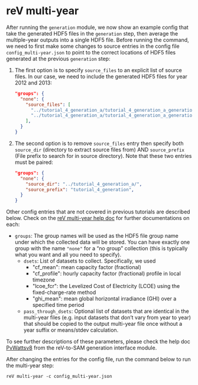 reV multi-year
===

After running the `generation` module, we now show an example config that take the generated HDF5 files in the `generation` step, then average the multiple-year outputs into a single HDF5 file. Before running the command, we need to first make some changes to source entries in the config file `config_multi-year.json` to point to the correct locations of HDF5 files generated at the previous `generation` step: 

1) The first option is to specify `source_files` to an explicit list of source files. In our case, we need to include the generated HDF5 files for year 2012 and 2013: 

    ```json
    "groups": {
      "none": {
        "source_files": [
          "../tutorial_4_generation_a/tutorial_4_generation_a_generation_2012.h5", 
          "../tutorial_4_generation_a/tutorial_4_generation_a_generation_2013.h5"
        ],
      }
    }
    ```
       
2) The second option is to remove `source_files` entry then specify both `source_dir` (directory to extract source files from) AND `source_prefix` (File prefix to search for in source directory). Note that these two entries must be paired: 

    ```json
    "groups": {
      "none": {
        "source_dir": "../tutorial_4_generation_a/", 
        "source_prefix": "tutorial_4_generation",
      }
    }
    ```

Other config entries that are not covered in previous tutorials are described below. Check on the [reV multi-year help doc](https://nrel.github.io/reV/_cli/reV%20multi-year.html) for further documentations on each: 
- `groups`: The group names will be used as the HDF5 file group name under which the collected data will be stored. You can have exactly one group with the name `"none"` for a “no group” collection (this is typically what you want and all you need to specify).
    - `dsets`: List of datasets to collect. Specifically, we used 
      - "cf_mean": mean capacity factor (fractional)
      - "cf_profile": hourly capacity factor (fractional) profile in local timezone
      - "lcoe_fcr": the Levelized Cost of Electricity (LCOE) using the fixed-charge-rate method
      - "ghi_mean": mean global horizontal irradiance (GHI) over a specified time period
    - `pass_through_dsets`: Optional list of datasets that are identical in the multi-year files (e.g. input datasets that don’t vary from year to year) that should be copied to the output multi-year file once without a year suffix or means/stdev calculation. 

To see further descriptions of these parameters, please check the help doc [PvWattsv8](https://nrel.github.io/reV/_autosummary/reV.SAM.generation.PvWattsv8.html#reV.SAM.generation.PvWattsv8.cf_mean) from the reV-to-SAM generation interface module. 

After changing the entries for the config file, run the command below to run the multi-year step: 

```console
reV multi-year -c config_multi-year.json
```
